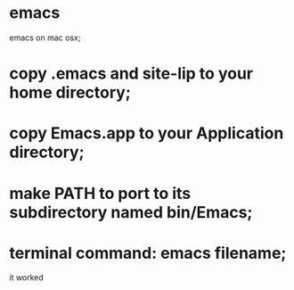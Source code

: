 emacs
=====

emacs on mac osx;

copy .emacs and site-lip to your home directory;
====
copy Emacs.app to your Application directory;
====
make PATH to port to its subdirectory named bin/Emacs;
====
terminal command: emacs filename;
====
it worked 
